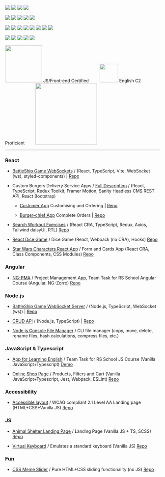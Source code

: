 
  <img src="https://img.shields.io/badge/JavaScript-323330?style=for-the-badge&logo=javascript&logoColor=F7DF1E">   <img src="https://img.shields.io/badge/TypeScript-007ACC?style=for-the-badge&logo=typescript&logoColor=white">   <img src="https://img.shields.io/badge/HTML-503DAC?style=for-the-badge&logo=html5&logoColor=white">     <img src="https://img.shields.io/badge/CSS-1572B6?style=for-the-badge&logo=css3&logoColor=white">  
  
<img src="https://img.shields.io/badge/React-087ea4?style=for-the-badge&logo=react&logoColor=white"> <img src="https://img.shields.io/badge/Angular-BB0031?style=for-the-badge&logo=angular&logoColor=white">  <img src="https://img.shields.io/badge/Redux%20Toolkit-593D88?style=for-the-badge&logo=redux&logoColor=white">  <img src="https://img.shields.io/badge/testing%20library-323330?style=for-the-badge&logo=testing-library&logoColor=red"> <img src="https://img.shields.io/badge/node.js-43653A?style=for-the-badge&logo=node.js&logoColor=white"> 
  
  
 <img src="https://img.shields.io/badge/styled--components-DB5093?style=for-the-badge&logo=styled-components&logoColor=white"> <img src="https://img.shields.io/badge/Tailwind_CSS-38B2AC?style=for-the-badge&logo=tailwind-css&logoColor=white">          <img src="https://img.shields.io/badge/material%20design-757575?style=for-the-badge&logo=material%20design&logoColor=white">   <img src="https://img.shields.io/badge/Sass-CC6699?style=for-the-badge&logo=sass&logoColor=white">    <img src="https://img.shields.io/badge/Ant%20Design-1890FF?style=for-the-badge&logo=antdesign&logoColor=white">  <img src="https://img.shields.io/badge/styled--components-DB5093?style=for-the-badge&logo=styled-components&logoColor=white"> <img src="https://img.shields.io/badge/css%20modules-323330?style=for-the-badge&logo=css%20modules&logoColor=white">  <img src="https://img.shields.io/badge/Bootstrap-712cf9?style=for-the-badge&logo=bootstrap&logoColor=white">
  
<img src="https://img.shields.io/badge/npm-DD0031?style=for-the-badge&logo=npm&logoColor=white"> <img src="https://img.shields.io/badge/VSCode-0078D4?style=for-the-badge&logo=visual%20studio%20code&logoColor=white">    <img src="https://img.shields.io/badge/eslint-3A33D1?style=for-the-badge&logo=eslint&logoColor=white"> <img src="https://img.shields.io/badge/prettier-1A2C34?style=for-the-badge&logo=prettier&logoColor=F7BA3E">       <img src="https://img.shields.io/badge/webpack-1572B6?style=for-the-badge&logo=webpack&logoColor=white">  
 
 
 
[<img src="https://rs.school/images/rs_school.svg" width="120">](https://rs.school/js/)  JS/Front-end Certified &nbsp; &nbsp; &nbsp; &nbsp; [<img src="https://user-images.githubusercontent.com/99475472/217828159-34f5c637-ac5d-417f-a989-87c631dbf53a.png" width="60">](https://www.efset.org/ef-set-50/) English C2 Proficient &nbsp; &nbsp; &nbsp; &nbsp; [<img width="200" src="https://github-production-user-asset-6210df.s3.amazonaws.com/99475472/256163681-174be21f-66fe-4f97-b300-f0479493d092.png">](https://coderun.yandex.ru/seasons/first_2023)


-----------------

 
 ### React

* [BattleShip Game WebSockets](https://github.com/022022/battleship-websockets/blob/main/README.md) / (React, TypeScript, Vite, WebSocket (ws), styled-components)  | [Repo](https://github.com/022022/battleship-websockets)
 
* Custom Burgers Delivery Service Apps / [Full Description](https://github.com/022022/cosy/blob/main/README.md)  / 
(React, TypeScript, Redux Toolkit, Framer Motion, Sanity Headless CMS REST API, React Bootstrap)

  + [Customer App](https://123burger.netlify.app/) Customising and Ordering | [Repo](https://github.com/022022/cosy)

  + [Burger-chief App](https://123burger-chief.netlify.app/) Complete Orders | [Repo](https://github.com/022022/burger-chief-app)
 
* [Search Workout Exercises](https://awesomesportsapp.netlify.app/) /  (React CRA, TypeScript, Redux, Axios, Tailwind daisyUI, RTL) [Repo](https://github.com/022022/rapid-api-app)

* [React Dice Game](https://022022.github.io/React-Dice-Game/) / Dice Game (React,  Webpack (no CRA), Hooks) [Repo](https://github.com/022022/React-Dice-Game)

* [Star Wars Characters React App](https://character-cards-five.vercel.app/) / Form and Cards App (React CRA, Class Components, CSS Modules) [Repo](https://github.com/022022/character-cards) 
 
 
 ### Angular

* [NG-PMA](https://ng-pma.netlify.app/welcome) / Project Management App, Team Task for RS School Angular Course (Angular, NG-Zorro) [Repo](https://github.com/ThorsAngerVaNeT/project-management-app)


 ### Node.js

* [BattleShip Game WebSocket Server](https://github.com/022022/battleship-websockets/blob/main/README.md) / (Node.js, TypeScript, WebSocket (ws))  | [Repo](https://github.com/022022/battleship-websockets-server)


* [CRUD API](https://github.com/022022/nodejs-crudAPI#readme) / (Node.js, TypeScript) | [Repo](https://github.com/022022/nodejs-crudAPI/tree/dev)
  
* [Node.js Console File Manager](https://github.com/022022/nodejs-file-manager) / CLI file manager (copy, move, delete, rename files, hash calculations, compress files, etc.)


 ### JavaScript & Typescript

* [App for Learning English](https://github.com/AnastasiaLL/rslang/tree/develop) / Team Task for RS School JS Course (Vanilla JavaScript+Typescript) [Demo](https://www.youtube.com/watch?v=eNPyBiJDbRM)

* [Online Shop Page](https://022022.github.io/Online-Store/) / Products, Filters and Cart (Vanilla JavaScript+Typescript, Jest, Webpack, ESLint) [Repo](https://github.com/022022/Online-Store)


 ### Accessibility
 
* [Accessible layout](https://022022.github.io/accessible-app/) / WCAG compliant 2.1 Level AA Landing page (HTML+CSS+Vanilla JS) [Repo](https://github.com/022022/accessible-app)


 ### JS

* [Animal Shelter Landing Page](https://022022.github.io/Shelter/pages/main/index.html) / Landing Page (Vanilla JS + TS, SCSS) [Repo](https://github.com/022022/Shelter)

* [Virtual Keyboard](https://022022.github.io/virtual-keyboard/) / Emulates a standard keyboard (Vanilla JS) [Repo](https://github.com/022022/virtual-keyboard/tree/dev)


 ### Fun

* [CSS Meme Slider](https://022022.github.io/cssMemSlider/cssMemSlider/index.html) / Pure HTML+CSS sliding functionality (no JS) [Repo](https://github.com/022022/cssMemSlider/)


